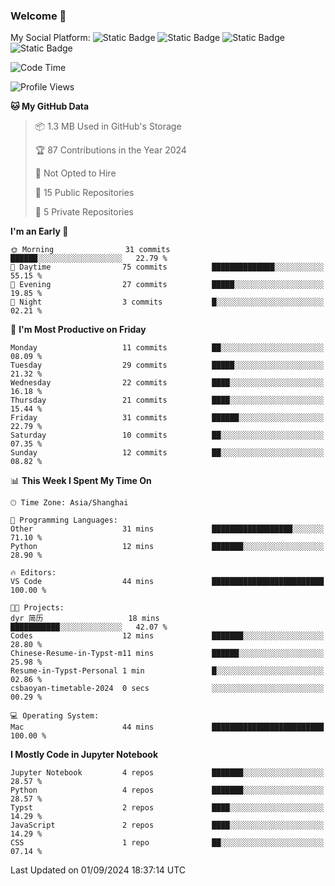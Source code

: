 ### Welcome 👋

<!--
**CheneyNine/CheneyNine** is a ✨ _special_ ✨ repository because its `README.md` (this file) appears on your GitHub profile.

Here are some ideas to get you started:

- 🔭 I’m currently working on ...
- 🌱 I’m currently learning ...
- 👯 I’m looking to collaborate on ...
- 🤔 I’m looking for help with ...
- 💬 Ask me about ...
- 📫 How to reach me: ...
- 😄 Pronouns: ...
- ⚡ Fun fact: ...
-->

My Social Platform:
![Static Badge](https://img.shields.io/badge/_-CheneyNine-black?style=flat&logo=Github&logoColor=white&cacheSeconds=https%3A%2F%2Fgithub.com%2FCheneyNine)
![Static Badge](https://img.shields.io/badge/_-cheneynine.top-purple?style=flat&logo=googlehome&logoColor=white&link=https%3A%2F%2Fwww.cheneynine.top)
![Static Badge](https://img.shields.io/badge/_-CQU__Cheney-green?style=flat&logo=wechat&logoColor=white&link=https%3A%2F%2Fwww.linkedin.com%2Fin%2Fyinan-chen-9b09202b9%2F)
![Static Badge](https://img.shields.io/badge/_-Cheney-blue?style=flat&logo=linkedin&logoColor=white&link=https%3A%2F%2Fwww.linkedin.com%2Fin%2Fyinan-chen-9b09202b9%2F)


<!--START_SECTION:waka-->
![Code Time](http://img.shields.io/badge/Code%20Time-225%20hrs%2011%20mins-blue)

![Profile Views](http://img.shields.io/badge/Profile%20Views-0-blue)

**🐱 My GitHub Data** 

> 📦 1.3 MB Used in GitHub's Storage 
 > 
> 🏆 87 Contributions in the Year 2024
 > 
> 🚫 Not Opted to Hire
 > 
> 📜 15 Public Repositories 
 > 
> 🔑 5 Private Repositories 
 > 
**I'm an Early 🐤** 

```text
🌞 Morning                31 commits          ██████░░░░░░░░░░░░░░░░░░░   22.79 % 
🌆 Daytime                75 commits          ██████████████░░░░░░░░░░░   55.15 % 
🌃 Evening                27 commits          █████░░░░░░░░░░░░░░░░░░░░   19.85 % 
🌙 Night                  3 commits           █░░░░░░░░░░░░░░░░░░░░░░░░   02.21 % 
```
📅 **I'm Most Productive on Friday** 

```text
Monday                   11 commits          ██░░░░░░░░░░░░░░░░░░░░░░░   08.09 % 
Tuesday                  29 commits          █████░░░░░░░░░░░░░░░░░░░░   21.32 % 
Wednesday                22 commits          ████░░░░░░░░░░░░░░░░░░░░░   16.18 % 
Thursday                 21 commits          ████░░░░░░░░░░░░░░░░░░░░░   15.44 % 
Friday                   31 commits          ██████░░░░░░░░░░░░░░░░░░░   22.79 % 
Saturday                 10 commits          ██░░░░░░░░░░░░░░░░░░░░░░░   07.35 % 
Sunday                   12 commits          ██░░░░░░░░░░░░░░░░░░░░░░░   08.82 % 
```


📊 **This Week I Spent My Time On** 

```text
🕑︎ Time Zone: Asia/Shanghai

💬 Programming Languages: 
Other                    31 mins             ██████████████████░░░░░░░   71.10 % 
Python                   12 mins             ███████░░░░░░░░░░░░░░░░░░   28.90 % 

🔥 Editors: 
VS Code                  44 mins             █████████████████████████   100.00 % 

🐱‍💻 Projects: 
dyr 简历                   18 mins             ███████████░░░░░░░░░░░░░░   42.07 % 
Codes                    12 mins             ███████░░░░░░░░░░░░░░░░░░   28.80 % 
Chinese-Resume-in-Typst-m11 mins             ██████░░░░░░░░░░░░░░░░░░░   25.98 % 
Resume-in-Typst-Personal 1 min               █░░░░░░░░░░░░░░░░░░░░░░░░   02.86 % 
csbaoyan-timetable-2024  0 secs              ░░░░░░░░░░░░░░░░░░░░░░░░░   00.29 % 

💻 Operating System: 
Mac                      44 mins             █████████████████████████   100.00 % 
```

**I Mostly Code in Jupyter Notebook** 

```text
Jupyter Notebook         4 repos             ███████░░░░░░░░░░░░░░░░░░   28.57 % 
Python                   4 repos             ███████░░░░░░░░░░░░░░░░░░   28.57 % 
Typst                    2 repos             ████░░░░░░░░░░░░░░░░░░░░░   14.29 % 
JavaScript               2 repos             ████░░░░░░░░░░░░░░░░░░░░░   14.29 % 
CSS                      1 repo              ██░░░░░░░░░░░░░░░░░░░░░░░   07.14 % 
```




 Last Updated on 01/09/2024 18:37:14 UTC
<!--END_SECTION:waka-->


